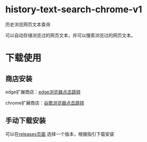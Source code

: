 # history-text-search-chrome-v1
历史浏览网页文本查询

可以自动存储浏览过的网页文本，并可以搜索浏览过的网页文本。


# 下载使用

## 商店安装
edge扩展商店：[edge浏览器点击跳转](https://microsoftedge.microsoft.com/addons/detail/%E5%8E%86%E5%8F%B2%E8%AE%B0%E5%BD%95%E7%BD%91%E9%A1%B5%E6%96%87%E6%9C%AC%E6%9F%A5%E8%AF%A2/foigllnngbhlcdcicgbponogfhlloicf)
  
chrome扩展商店：[谷歌浏览器点击跳转](https://chrome.google.com/webstore/detail/%E5%8E%86%E5%8F%B2%E8%AE%B0%E5%BD%95%E7%BD%91%E9%A1%B5%E6%96%87%E6%9C%AC%E6%9F%A5%E8%AF%A2/jambfbajgghgpkaljgiecdcnomnmcpdh)

## 手动下载安装

可以在[releases页面](https://github.com/xiguazhiPrince/history-text-search-chrome-v1/releases)
选择一个版本，根据指引下载安装
